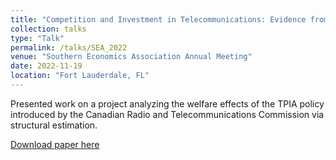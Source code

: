 ```yaml
---
title: "Competition and Investment in Telecommunications: Evidence from CRTC's Third-Party ISP Access"
collection: talks
type: "Talk"
permalink: /talks/SEA_2022
venue: "Southern Economics Association Annual Meeting"
date: 2022-11-19
location: "Fort Lauderdale, FL"
---
```


Presented work on a project analyzing the welfare effects of the TPIA policy introduced by the Canadian Radio and Telecommunications Commission via structural estimation.

[Download paper here](http://msross94.github.io/files/paper1.pdf)
